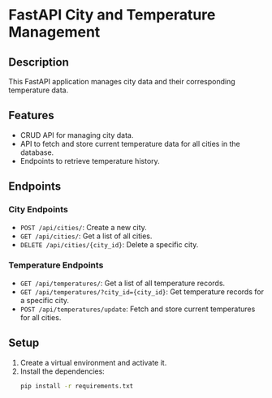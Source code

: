 # FastAPI City and Temperature Management

## Description

This FastAPI application manages city data and their corresponding temperature data.

## Features

- CRUD API for managing city data.
- API to fetch and store current temperature data for all cities in the database.
- Endpoints to retrieve temperature history.

## Endpoints

### City Endpoints

- `POST /api/cities/`: Create a new city.
- `GET /api/cities/`: Get a list of all cities.
- `DELETE /api/cities/{city_id}`: Delete a specific city.

### Temperature Endpoints

- `GET /api/temperatures/`: Get a list of all temperature records.
- `GET /api/temperatures/?city_id={city_id}`: Get temperature records for a specific city.
- `POST /api/temperatures/update`: Fetch and store current temperatures for all cities.

## Setup

1. Create a virtual environment and activate it.
2. Install the dependencies:
   ```sh
   pip install -r requirements.txt
